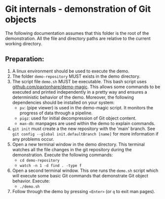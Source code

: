 # Git internals - demonstration of Git objects

The following documentation assumes that this folder is the root of the
demonstration. All the file and directory paths are relative to the current
working directory.

## Preparation:

1. A linux environment should be used to execute the demo.
2. The folder `demo-repository` MUST exists in the demo directory.
3. The script file `demo.sh` MUST be executable. This bash script uses
   [github.com/paxtonhare/demo-magic](https://github.com/paxtonhare/demo-magic).
   This allows some commands to be executed and printed independently in a
   pretty way and ensures a deterministic behavior of the demo. Moreover, the
   following dependencies should be installed on your system:
   - `pv`: (pipe viewer) is used in the demo-magic script. It monitors the
     progress of data through a pipeline.
   - `pigz`: used for initial decompression of Git object content.
   - `man-db`: manpages are used within the demo to explain commands.    
4. `git init` must create a the new repository with the 'main' branch. See `git
   config --global init.defaultBranch [name]` for more information if any
   problems occur.
5. Open a new terminal window in the demo directory. This terminal watches all
    the file changes in the git repository during the demonstration. Execute the
    following commands: 
    - `cd demo-repository`
    - `watch -n 1 -d find . -type f`
6. Open a second terminal window. This one runs the `demo.sh` script which will
    execute some basic Git commands that demonstrate Git object behavior.
    Execute:
    - `./demo.sh`
7. Follow through the demo by pressing `<Enter>` (or `q` to exit man pages).
